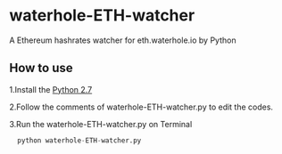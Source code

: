 # waterhole-ETH-watcher
A Ethereum hashrates watcher for eth.waterhole.io by Python

## How to use

1.Install the  [Python 2.7](https://www.python.org)

2.Follow the comments of waterhole-ETH-watcher.py to edit the codes.

3.Run the waterhole-ETH-watcher.py on Terminal

```python
  python waterhole-ETH-watcher.py
```

